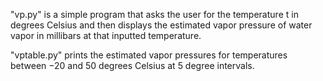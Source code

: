 "vp.py" is a simple program that asks the user for the temperature t in degrees Celsius and then displays the estimated vapor pressure of water vapor in millibars at that inputted temperature.

"vptable.py" prints the estimated vapor pressures for temperatures between −20 and 50 degrees Celsius at 5 degree intervals.
